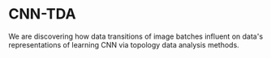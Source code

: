 # CNN-TDA
We are discovering how data transitions of image batches influent on data's representations of learning CNN via topology data analysis methods.
